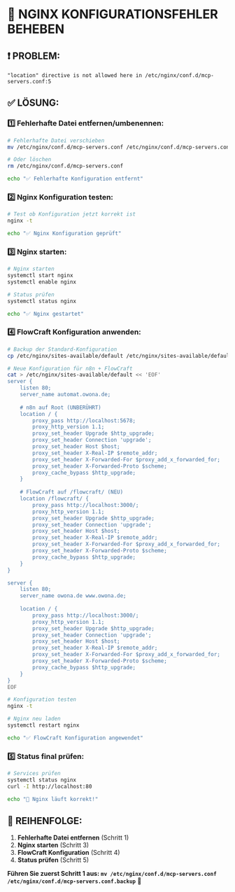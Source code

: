 # 🔧 NGINX KONFIGURATIONSFEHLER BEHEBEN

## ❗ PROBLEM:
```
"location" directive is not allowed here in /etc/nginx/conf.d/mcp-servers.conf:5
```

## ✅ LÖSUNG:

### **1️⃣ Fehlerhafte Datei entfernen/umbenennen:**
```bash
# Fehlerhafte Datei verschieben
mv /etc/nginx/conf.d/mcp-servers.conf /etc/nginx/conf.d/mcp-servers.conf.backup

# Oder löschen
rm /etc/nginx/conf.d/mcp-servers.conf

echo "✅ Fehlerhafte Konfiguration entfernt"
```

### **2️⃣ Nginx Konfiguration testen:**
```bash
# Test ob Konfiguration jetzt korrekt ist
nginx -t

echo "✅ Nginx Konfiguration geprüft"
```

### **3️⃣ Nginx starten:**
```bash
# Nginx starten
systemctl start nginx
systemctl enable nginx

# Status prüfen
systemctl status nginx

echo "✅ Nginx gestartet"
```

### **4️⃣ FlowCraft Konfiguration anwenden:**
```bash
# Backup der Standard-Konfiguration
cp /etc/nginx/sites-available/default /etc/nginx/sites-available/default.backup

# Neue Konfiguration für n8n + FlowCraft
cat > /etc/nginx/sites-available/default << 'EOF'
server {
    listen 80;
    server_name automat.owona.de;
    
    # n8n auf Root (UNBERÜHRT)
    location / {
        proxy_pass http://localhost:5678;
        proxy_http_version 1.1;
        proxy_set_header Upgrade $http_upgrade;
        proxy_set_header Connection 'upgrade';
        proxy_set_header Host $host;
        proxy_set_header X-Real-IP $remote_addr;
        proxy_set_header X-Forwarded-For $proxy_add_x_forwarded_for;
        proxy_set_header X-Forwarded-Proto $scheme;
        proxy_cache_bypass $http_upgrade;
    }
    
    # FlowCraft auf /flowcraft/ (NEU)
    location /flowcraft/ {
        proxy_pass http://localhost:3000/;
        proxy_http_version 1.1;
        proxy_set_header Upgrade $http_upgrade;
        proxy_set_header Connection 'upgrade';
        proxy_set_header Host $host;
        proxy_set_header X-Real-IP $remote_addr;
        proxy_set_header X-Forwarded-For $proxy_add_x_forwarded_for;
        proxy_set_header X-Forwarded-Proto $scheme;
        proxy_cache_bypass $http_upgrade;
    }
}

server {
    listen 80;
    server_name owona.de www.owona.de;
    
    location / {
        proxy_pass http://localhost:3000/;
        proxy_http_version 1.1;
        proxy_set_header Upgrade $http_upgrade;
        proxy_set_header Connection 'upgrade';
        proxy_set_header Host $host;
        proxy_set_header X-Real-IP $remote_addr;
        proxy_set_header X-Forwarded-For $proxy_add_x_forwarded_for;
        proxy_set_header X-Forwarded-Proto $scheme;
        proxy_cache_bypass $http_upgrade;
    }
}
EOF

# Konfiguration testen
nginx -t

# Nginx neu laden
systemctl restart nginx

echo "✅ FlowCraft Konfiguration angewendet"
```

### **5️⃣ Status final prüfen:**
```bash
# Services prüfen
systemctl status nginx
curl -I http://localhost:80

echo "🎉 Nginx läuft korrekt!"
```

## 🎯 **REIHENFOLGE:**
1. **Fehlerhafte Datei entfernen** (Schritt 1)
2. **Nginx starten** (Schritt 3)  
3. **FlowCraft Konfiguration** (Schritt 4)
4. **Status prüfen** (Schritt 5)

**Führen Sie zuerst Schritt 1 aus: `mv /etc/nginx/conf.d/mcp-servers.conf /etc/nginx/conf.d/mcp-servers.conf.backup`** 🚀

